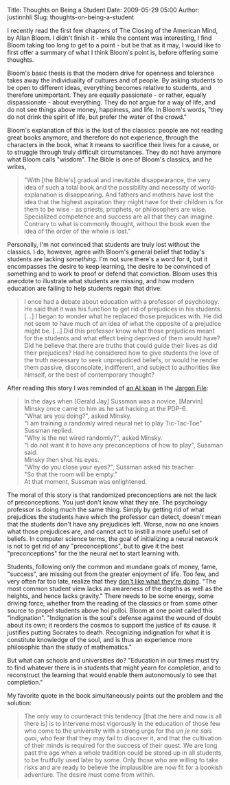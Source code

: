 Title: Thoughts on Being a Student
Date: 2009-05-29 05:00
Author: justinnhli
Slug: thoughts-on-being-a-student

I recently read the first few chapters of The Closing of the American
Mind, by Allan Bloom. I didn't finish it - while the content was
interesting, I find Bloom taking too long to get to a point - but be
that as it may, I would like to first offer a summary of what I think
Bloom's point is, before offering some thoughts.

Bloom's basic thesis is that the modern drive for openness and tolerance
takes away the individuality of cultures and of people. By asking
students to be open to different ideas, everything becomes relative to
students, and therefore unimportant. They are equally passionate - or
rather, equally dispassionate - about everything. They do not argue for
a way of life, and do not see things above money, happiness, and life.
In Bloom's words, "they do not drink the spirit of life, but prefer the
water of the crowd."

Bloom's explanation of this is the lost of the classics: people are not
reading great books anymore, and therefore do not experience, through
the characters in the book, what it means to sacrifice their lives for a
cause, or to struggle through truly difficult circumstances. They do not
have anymore what Bloom calls "wisdom". The Bible is one of Bloom's
classics, and he writes,  

> "With [the Bible's] gradual and inevitable disappearance, the very
> idea of such a total book and the possibility and necessity of
> world-explanation is disappearing. And fathers and mothers have lost
> the idea that the highest aspiration they might have for their
> children is for them to be wise - as priests, prophets, or
> philosophers are wise. Specialized competence and success are all that
> they can imagine. Contrary to what is commonly thought, without the
> book even the idea of the order of the whole is lost."
> </p>

Personally, I'm not convinced that students are truly lost without the
classics. I do, however, agree with Bloom's general belief that today's
students are lacking *something*. I'm not sure there's a word for it,
but it encompasses the desire to keep learning, the desire to be
convinced of something and to work to proof or defend that conviction.
Bloom uses this anecdote to illustrate what students are missing, and
how modern education are failing to help students regain that drive:  

> I once had a debate about education with a professor of psychology. He
> said that it was his function to get rid of prejudices in his
> students. [...] I began to wonder what he replaced those prejudices
> with. He did not seem to have much of an idea of what the opposite of
> a prejudice might be. [...] Did this professor know what those
> prejudices meant for the students and what effect being deprived of
> them would have? Did he believe that there are truths that could guide
> their lives as did their prejudices? Had he considered how to give
> students the love of the truth necessary to seek unprejudiced beliefs,
> or would he render them passive, disconsolate, indifferent, and
> subject to authorities like himself, or the best of contemporary
> thought?
> </p>

After reading this story I was reminded of [an AI
koan](http://catb.org/jargon/html/koans.html#id3141241) in the [Jargon
File](http://catb.org/jargon/):  

> In the days when [Gerald Jay] Sussman was a novice, [Marvin] Minsky
> once came to him as he sat hacking at the PDP-6.  
> "What are you doing?", asked Minsky.  
> "I am training a randomly wired neural net to play Tic-Tac-Toe"
> Sussman replied.  
> "Why is the net wired randomly?", asked Minsky.  
> "I do not want it to have any preconceptions of how to play", Sussman
> said.  
> Minsky then shut his eyes.  
> "Why do you close your eyes?", Sussman asked his teacher.  
> "So that the room will be empty."  
> At that moment, Sussman was enlightened.
> </p>

The moral of this story is that randomized preconceptions are not the
lack of preconceptions. You just don't know what they are. The
psychology professor is doing much the same thing. Simply by getting rid
of what prejudices the students have which the professor can detect,
doesn't mean that the students don't have any prejudices left. Worse,
now no one knows what those prejudices are, and cannot act to instill a
more useful set of beliefs. In computer science terms, the goal of
initializing a neural network is not to get rid of any "preconceptions",
but to give it the best "preconceptions" for the the neural net to start
learning with.

Students, following only the common and mundane goals of money, fame,
"success", are missing out from the greater enjoyment of life. Too few,
and very often far too late, realize that they [don't like what they're
doing](http://justinnhli.blogspot.com/2008/02/how-to-do-what-you-love.html).
"The most common student view lacks an awareness of the depths as well
as the heights, and hence lacks gravity." There needs to be some energy,
some driving force, whether from the reading of the classics or from
some other source to propel students above hoi polloi. Bloom at one
point called this "indignation". "Indignation is the soul's defense
against the wound of doubt about its own; it reorders the cosmos to
support the justice of its cause. It justifies putting Socrates to
death. Recognizing indignation for what it is constitute knowledge of
the soul, and is thus an experience more philosophic than the study of
mathematics."

But what can schools and universities do? "Education in our times must
try to find whatever there is in students that might yearn for
completion, and to reconstruct the learning that would enable them
autonomously to see that completion."

My favorite quote in the book simultaneously points out the problem and
the solution:

> The only way to counteract this tendency [that the here and now is all
> there is] is to intervene most vigorously in the education of those
> few who come to the university with a strong urge for the *un je ne
> sais quoi*, who fear that they may fail to discover it, and that the
> cultivation of their minds is required for the success of their quest.
> We are long past the age when a whole tradition could be stored up in
> all students, to be fruitfully used later by some. Only those who are
> willing to take risks and are ready to believe the implausible are now
> fit for a bookish adventure. The desire must come from within.

